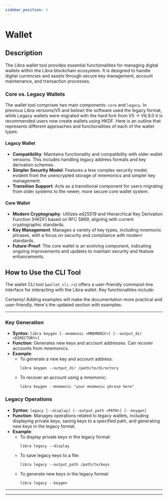 ```yaml
---
sidebar_position: 3
---
```


# Wallet 

## Description
The Libra wallet tool provides essential functionalities for managing digital wallets within the Libra blockchain ecosystem. It is designed to handle digital currencies and assets through secure key management, account maintenance, and transaction processes.

### Core vs. Legacy Wallets
The wallet tool comprises two main components: `core` and `legacy`. In previous Libra versions(V5 and below) the software used the legacy format, while Legacy wallets were migrated with the hard fork from V5 -> V6.9.0 it is recommended users now create wallets using HKDF. Here is an outline that represents different approaches and functionalities of each of the wallet types:

#### Legacy Wallet
- **Compatibility**: Maintains functionality and compatibility with older wallet versions. This includes handling legacy address formats and key derivation schemes.
- **Simpler Security Model**: Features a less complex security model, evident from the unencrypted storage of mnemonics and simpler key management.
- **Transition Support**: Acts as a transitional component for users migrating from older systems to the newer, more secure core wallet system.

#### Core Wallet
- **Modern Cryptography**: Utilizes ed25519 and Hierarchical Key Derivation Function (HKDF) based on RFC 5869, aligning with current cryptographic standards.
- **Key Management**: Manages a variety of key types, including mnemonic phrases, with a focus on security and compliance with modern standards.
- **Future-Proof**: The core wallet is an evolving component, indicating ongoing improvements and updates to maintain security and feature enhancements.

## How to Use the CLI Tool
The wallet CLI tool (`wallet_cli.rs`) offers a user-friendly command-line interface for interacting with the Libra wallet. Key functionalities include:

Certainly! Adding examples will make the documentation more practical and user-friendly. Here's the updated section with examples:

---

### Key Generation
- **Syntax**: `libra keygen [--mnemonic <MNEMONIC>] [--output_dir <DIRECTORY>]`
- **Function**: Generates new keys and account addresses. Can recover accounts from mnemonics.
- **Example**:
  - To generate a new key and account address:
    ```
    libra keygen --output_dir /path/to/directory
    ```
  - To recover an account using a mnemonic:
    ```
    libra keygen --mnemonic "your mnemonic phrase here"
    ```

### Legacy Operations
- **Syntax**: `legacy [--display] [--output_path <PATH>] [--keygen]`
- **Function**: Manages operations related to legacy wallets, including displaying private keys, saving keys to a specified path, and generating new keys in the legacy format.
- **Example**:
  - To display private keys in the legacy format:
    ```
    libra legacy --display
    ```
  - To save legacy keys to a file:
    ```
    libra legacy --output_path /path/to/keys
    ```
  - To generate new keys in the legacy format:
    ```
    libra legacy --keygen
    ```

---



---
